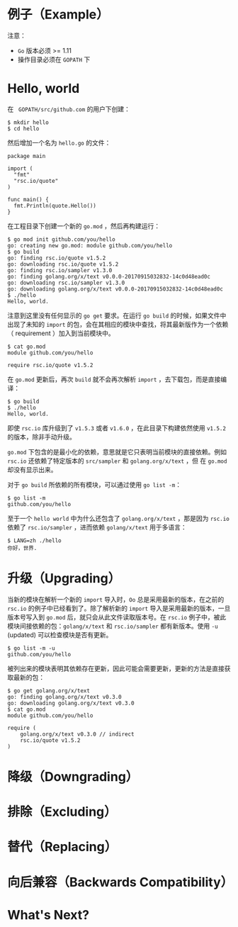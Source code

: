 # 例子（Example）
注意：
- `Go` 版本必须 >= 1.11
- 操作目录必须在 `GOPATH` 下

# Hello, world
在 ` GOPATH/src/github.com` 的用户下创建：
```
$ mkdir hello
$ cd hello
```

然后增加一个名为 `hello.go` 的文件：
```
package main

import (
  "fmt"
  "rsc.io/quote"
)

func main() {
  fmt.Println(quote.Hello())
}
```

在工程目录下创建一个新的 `go.mod` ，然后再构建运行：
```
$ go mod init github.com/you/hello
go: creating new go.mod: module github.com/you/hello
$ go build
go: finding rsc.io/quote v1.5.2
go: downloading rsc.io/quote v1.5.2
go: finding rsc.io/sampler v1.3.0
go: finding golang.org/x/text v0.0.0-20170915032832-14c0d48ead0c
go: downloading rsc.io/sampler v1.3.0
go: downloading golang.org/x/text v0.0.0-20170915032832-14c0d48ead0c
$ ./hello
Hello, world.
```

注意到这里没有任何显示的 `go get` 要求。在运行 `go build` 的时候，如果文件中出现了未知的 `import` 的包，会在其相应的模块中查找，将其最新版作为一个依赖（ requirement ）加入到当前模块中。

```
$ cat go.mod
module github.com/you/hello

require rsc.io/quote v1.5.2
```

在 `go.mod` 更新后，再次 `build` 就不会再次解析 `import` ，去下载包，而是直接编译：
```
$ go build
$ ./hello
Hello, world.
```

即使 `rsc.io` 库升级到了 `v1.5.3` 或者 `v1.6.0` ，在此目录下构建依然使用 `v1.5.2` 的版本，除非手动升级。

`go.mod` 下包含的是最小化的依赖，意思就是它只表明当前模块的直接依赖。例如 `rsc.io` 还依赖了特定版本的 `src/sampler` 和 `golang.org/x/text` ，但
在 `go.mod` 却没有显示出来。

对于 `go build` 所依赖的所有模块，可以通过使用 `go list -m`：
```
$ go list -m
github.com/you/hello
```

至于一个 `hello world` 中为什么还包含了 `golang.org/x/text` ，那是因为 `rsc.io` 依赖了 `rsc.io/sampler` ，进而依赖 `golang/x/text` 用于多语言：
```
$ LANG=zh ./hello
你好，世界.
```

# 升级（Upgrading）
当新的模块在解析一个新的 `import` 导入时，`Oo` 总是采用最新的版本，在之前的 `rsc.io` 的例子中已经看到了。除了解析新的 `import` 导入是采用最新的版本，一旦版本号写入到 `go.mod` 后，就只会从此文件读取版本号。在 `rsc.io` 例子中，被此模块间接依赖的包：`golang/x/text` 和 `rsc.io/sampler` 都有新版本。使用 `-u` (updated) 可以检查模块是否有更新。
```
$ go list -m -u
github.com/you/hello
```

被列出来的模块表明其依赖存在更新，因此可能会需要更新，更新的方法是直接获取最新的包：
```
$ go get golang.org/x/text
go: finding golang.org/x/text v0.3.0
go: downloading golang.org/x/text v0.3.0
$ cat go.mod
module github.com/you/hello

require (
	golang.org/x/text v0.3.0 // indirect
	rsc.io/quote v1.5.2
)
```

# 降级（Downgrading）

# 排除（Excluding）

# 替代（Replacing）

# 向后兼容（Backwards Compatibility）

# What's Next?